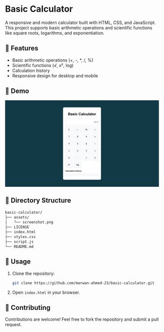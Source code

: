 # Basic Calculator

A responsive and modern calculator built with HTML, CSS, and JavaScript. This project supports basic arithmetic operations and scientific functions like square roots, logarithms, and exponentiation.


## 🚀 Features
- Basic arithmetic operations (+, -, *, /, %)
- Scientific functions (√, x², log)
- Calculation history
- Responsive design for desktop and mobile

## 📸 Demo

![Basic calculator Demo](assets/screenshot.png "Demo of Basic calculator App")

## 📂 Directory Structure
```plaintext
basic-calculator/
├── assets/
│   └── screenshot.png
├── LICENSE
├── index.html
├── styles.css
├── script.js
└── README.md
```

## 📖 Usage
1. Clone the repository:

    ```bash
    git clone https://github.com/marwan-ahmed-23/basic-calculator.git
    ```

2. Open `index.html` in your browser.

## 🤝 Contributing

Contributions are welcome! Feel free to fork the repository and submit a pull request.
